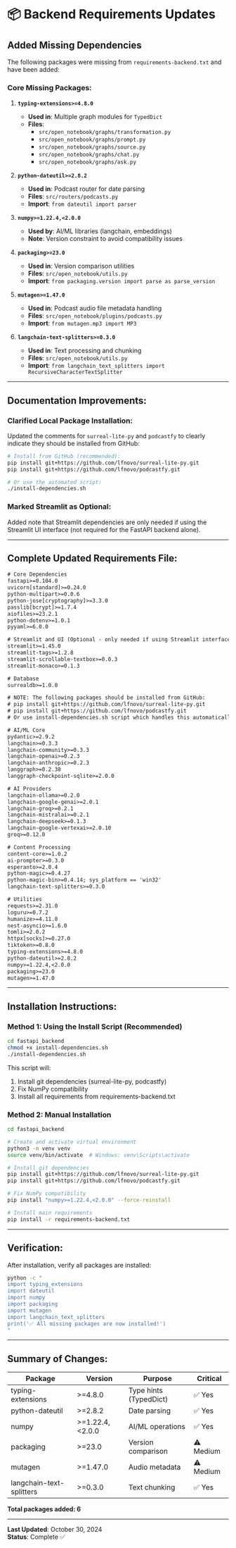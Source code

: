 # 📦 Backend Requirements Updates

## Added Missing Dependencies

The following packages were missing from `requirements-backend.txt` and have been added:

### Core Missing Packages:

1. **`typing-extensions>=4.8.0`**
   - **Used in**: Multiple graph modules for `TypedDict`
   - **Files**: 
     - `src/open_notebook/graphs/transformation.py`
     - `src/open_notebook/graphs/prompt.py`
     - `src/open_notebook/graphs/source.py`
     - `src/open_notebook/graphs/chat.py`
     - `src/open_notebook/graphs/ask.py`

2. **`python-dateutil>=2.8.2`**
   - **Used in**: Podcast router for date parsing
   - **Files**: `src/routers/podcasts.py`
   - **Import**: `from dateutil import parser`

3. **`numpy>=1.22.4,<2.0.0`**
   - **Used by**: AI/ML libraries (langchain, embeddings)
   - **Note**: Version constraint to avoid compatibility issues

4. **`packaging>=23.0`**
   - **Used in**: Version comparison utilities
   - **Files**: `src/open_notebook/utils.py`
   - **Import**: `from packaging.version import parse as parse_version`

5. **`mutagen>=1.47.0`**
   - **Used in**: Podcast audio file metadata handling
   - **Files**: `src/open_notebook/plugins/podcasts.py`
   - **Import**: `from mutagen.mp3 import MP3`

6. **`langchain-text-splitters>=0.3.0`**
   - **Used in**: Text processing and chunking
   - **Files**: `src/open_notebook/utils.py`
   - **Import**: `from langchain_text_splitters import RecursiveCharacterTextSplitter`

---

## Documentation Improvements:

### Clarified Local Package Installation:
Updated the comments for `surreal-lite-py` and `podcastfy` to clearly indicate they should be installed from GitHub:

```bash
# Install from GitHub (recommended):
pip install git+https://github.com/lfnovo/surreal-lite-py.git
pip install git+https://github.com/lfnovo/podcastfy.git

# Or use the automated script:
./install-dependencies.sh
```

### Marked Streamlit as Optional:
Added note that Streamlit dependencies are only needed if using the Streamlit UI interface (not required for the FastAPI backend alone).

---

## Complete Updated Requirements File:

```txt
# Core Dependencies
fastapi>=0.104.0
uvicorn[standard]>=0.24.0
python-multipart>=0.0.6
python-jose[cryptography]>=3.3.0
passlib[bcrypt]>=1.7.4
aiofiles>=23.2.1
python-dotenv>=1.0.1
pyyaml>=6.0.0

# Streamlit and UI (Optional - only needed if using Streamlit interface)
streamlit>=1.45.0
streamlit-tags>=1.2.8
streamlit-scrollable-textbox>=0.0.3
streamlit-monaco>=0.1.3

# Database
surrealdb>=1.0.0

# NOTE: The following packages should be installed from GitHub:
# pip install git+https://github.com/lfnovo/surreal-lite-py.git
# pip install git+https://github.com/lfnovo/podcastfy.git
# Or use install-dependencies.sh script which handles this automatically

# AI/ML Core
pydantic>=2.9.2
langchain>=0.3.3
langchain-community>=0.3.3
langchain-openai>=0.2.3
langchain-anthropic>=0.2.3
langgraph>=0.2.38
langgraph-checkpoint-sqlite>=2.0.0

# AI Providers
langchain-ollama>=0.2.0
langchain-google-genai>=2.0.1
langchain-groq>=0.2.1
langchain-mistralai>=0.2.1
langchain-deepseek>=0.1.3
langchain-google-vertexai>=2.0.10
groq>=0.12.0

# Content Processing
content-core>=1.0.2
ai-prompter>=0.3.0
esperanto>=2.0.4
python-magic>=0.4.27
python-magic-bin>=0.4.14; sys_platform == 'win32'
langchain-text-splitters>=0.3.0

# Utilities
requests>=2.31.0
loguru>=0.7.2
humanize>=4.11.0
nest-asyncio>=1.6.0
tomli>=2.0.2
httpx[socks]>=0.27.0
tiktoken>=0.8.0
typing-extensions>=4.8.0
python-dateutil>=2.8.2
numpy>=1.22.4,<2.0.0
packaging>=23.0
mutagen>=1.47.0
```

---

## Installation Instructions:

### Method 1: Using the Install Script (Recommended)
```bash
cd fastapi_backend
chmod +x install-dependencies.sh
./install-dependencies.sh
```

This script will:
1. Install git dependencies (surreal-lite-py, podcastfy)
2. Fix NumPy compatibility
3. Install all requirements from requirements-backend.txt

### Method 2: Manual Installation
```bash
cd fastapi_backend

# Create and activate virtual environment
python3 -m venv venv
source venv/bin/activate  # Windows: venv\Scripts\activate

# Install git dependencies
pip install git+https://github.com/lfnovo/surreal-lite-py.git
pip install git+https://github.com/lfnovo/podcastfy.git

# Fix NumPy compatibility
pip install "numpy>=1.22.4,<2.0.0" --force-reinstall

# Install main requirements
pip install -r requirements-backend.txt
```

---

## Verification:

After installation, verify all packages are installed:

```bash
python -c "
import typing_extensions
import dateutil
import numpy
import packaging
import mutagen
import langchain_text_splitters
print('✅ All missing packages are now installed!')
"
```

---

## Summary of Changes:

| Package | Version | Purpose | Critical |
|---------|---------|---------|----------|
| typing-extensions | >=4.8.0 | Type hints (TypedDict) | ✅ Yes |
| python-dateutil | >=2.8.2 | Date parsing | ✅ Yes |
| numpy | >=1.22.4,<2.0.0 | AI/ML operations | ✅ Yes |
| packaging | >=23.0 | Version comparison | ⚠️ Medium |
| mutagen | >=1.47.0 | Audio metadata | ⚠️ Medium |
| langchain-text-splitters | >=0.3.0 | Text chunking | ✅ Yes |

**Total packages added: 6**

---

**Last Updated**: October 30, 2024  
**Status**: Complete ✅
